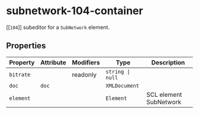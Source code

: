 # subnetwork-104-container

[[`104`]] subeditor for a `SubNetwork` element.

## Properties

| Property  | Attribute | Modifiers | Type             | Description            |
|-----------|-----------|-----------|------------------|------------------------|
| `bitrate` |           | readonly  | `string \| null` |                        |
| `doc`     | `doc`     |           | `XMLDocument`    |                        |
| `element` |           |           | `Element`        | SCL element SubNetwork |
